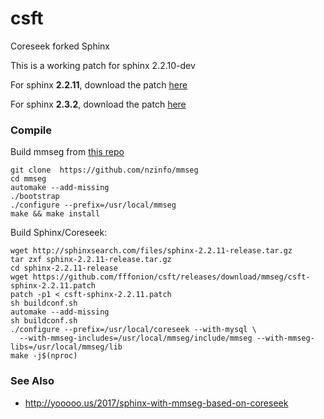 # csft
Coreseek forked Sphinx

This is a working patch for sphinx 2.2.10-dev

For sphinx **2.2.11**, download the patch [here](https://github.com/fffonion/csft/releases/download/mmseg/csft-sphinx-2.2.11.patch)

For sphinx **2.3.2**, download the patch [here](https://github.com/fffonion/csft/releases/download/mmseg/csft-sphinx-2.3.2.patch)

### Compile

Build mmseg from [this repo](https://github.com/nzinfo/mmseg)

```shell
git clone  https://github.com/nzinfo/mmseg
cd mmseg
automake --add-missing
./bootstrap
./configure --prefix=/usr/local/mmseg
make && make install
```

Build Sphinx/Coreseek:

```shell
wget http://sphinxsearch.com/files/sphinx-2.2.11-release.tar.gz
tar zxf sphinx-2.2.11-release.tar.gz
cd sphinx-2.2.11-release
wget https://github.com/fffonion/csft/releases/download/mmseg/csft-sphinx-2.2.11.patch
patch -p1 < csft-sphinx-2.2.11.patch
sh buildconf.sh
automake --add-missing
sh buildconf.sh
./configure --prefix=/usr/local/coreseek --with-mysql \
  --with-mmseg-includes=/usr/local/mmseg/include/mmseg --with-mmseg-libs=/usr/local/mmseg/lib  
make -j$(nproc)
```

### See Also

- http://yooooo.us/2017/sphinx-with-mmseg-based-on-coreseek

